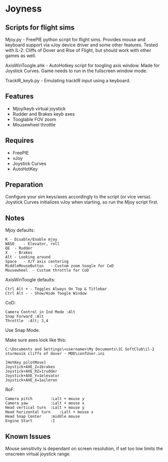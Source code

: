 # Joyness
Scripts for flight sims
-------
Mjoy.py - FreePIE python script for flight sims. Provides mouse and keyboard support via vJoy device driver and some other features.
Tested with IL-2: Cliffs of Dover and Rise of Flight, but should work with other games as well. 

AxisWinToogle.ahk - AutoHotkey script for toogling axis window. Made for Joystick Curves. 
Game needs to run in the fullscreen window mode.

TrackIR_keyb.py - Emulating trackIR input using a keyboard.

Features
--------

- Mjoy/keyb virtual joystick
- Rudder and Brakes keyb axes
- Tooglable FOV zoom
- Mousewheel throttle

Requires
--------

- FreePIE
- vJoy
- Joystick Curves
- AutoHotKey

Preparation
-----------

Configure your sim keys/axes accordingly to the script (or vice versa).
Joystick Curves initializes vJoy when starting, so run the Mjoy script first.

Notes
-----

Mjoy defaults:

	K - Disable/Enable mjoy
	WASD	- Elevator, roll
	QE	- Rudder
	X	- Brakes
	Alt	- Looking around
	Space	- X/Y axis centering
	MiddleMouseButton	- Custom zoom toogle for CoD
	Mousewheel	- Custom throttle for CoD

AxisWinToogle defaults:

	Ctrl Alt + - Toggles Always On Top & Titlebar
	Ctrl Alt - - Show/Hide Toogle Window

CoD:

	Camera Control in Ind Mode :Alt
	Snap Forward :Alt
	Throttle  :Alt; 3,4

Use Snap Mode.

Make sure axes look like this:

	C:\Documents and Settings\<username>\My Documents\1C SoftClub\il-2 sturmovik cliffs of dover - MOD\confUser.ini

	[HotKey pilotMove]
	Joystick+AXE_Z=1brakes
	Joystick+AXE_RZ=1rudder
	Joystick+AXE_Y=1elevator
	Joystick+AXE_X=1aileron

RoF:

	Camera pitch 		:Lalt + mouse y
	Camera yaw   		:Lalt + mouse x
	Head vertical turn	:Lalt + mouse y
	Head horizontal turn	:Lalt + mouse x
	Head Snap Center	:middle mouse
	Engine Start		:I

Known Issues
------------
Mouse sensitivity is dependant on screen resolution, if set too low limits the onscreen virtual joystick range.
